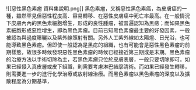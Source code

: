 ![[惡性黑色素瘤 資料集說明.png]]
黑色素瘤，又稱惡性黑色素癌，為皮膚癌的一種，雖然罕見但惡性程度高、容易轉移、在惡性皮膚癌中死亡率最高。在一般情況下皮膚內內的黑色素細胞增生，形成的良性腫瘤，被普遍認知為黑痣；而如果黑色素細胞形成惡性增生，即為黑色素瘤。目前已知黑色素瘤最主要的好發因素，一般被認為與過度曝曬以及紫外線照射有關。另外人工紫外線如太陽燈、日光浴，也可能導致黑色素瘤。但即使一般認為是黑痣的組織，也有可能會是惡性黑色素瘤的前期樣態，故很多時候發現惡性黑色素瘤的時候已經接近第三期或是末期。黑色素瘤的治療方法以手術切除為主，若黑色素瘤只位於皮膚表層，一般只要切除即可。如果已經侵入真皮層或皮下組職，則需要考慮淋巴結廓清術。而如果已經發生轉移，則需要進一步的進行化學治療或放射線治療。而黑色素瘤以黑色素瘤的深度以及擴散程度為分期基準，